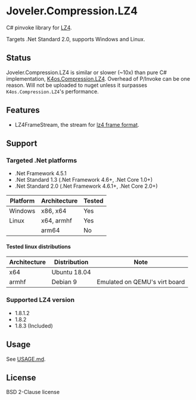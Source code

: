 # Joveler.Compression.LZ4

C# pinvoke library for [LZ4](https://github.com/lz4/lz4).

Targets .Net Standard 2.0, supports Windows and Linux.

## Status

Joveler.Compression.LZ4 is similar or slower (~10x) than pure C# implementation, [K4os.Compression.LZ4](https://github.com/MiloszKrajewski/K4os.Compression.LZ4). Overhead of P/Invoke can be one reason. Will not be uploaded to nuget unless it surpasses `K4os.Compression.LZ4`'s performance.

## Features

- LZ4FrameStream, the stream for [lz4 frame format](https://github.com/lz4/lz4/blob/master/doc/lz4_Frame_format.md).

## Support

### Targeted .Net platforms

- .Net Framework 4.5.1
- .Net Standard 1.3 (.Net Framework 4.6+, .Net Core 1.0+)
- .Net Standard 2.0 (.Net Framework 4.6.1+, .Net Core 2.0+)

| Platform | Architecture | Tested |
|----------|--------------|--------|
| Windows  | x86, x64     | Yes    |
| Linux    | x64, armhf   | Yes    |
|          | arm64        | No     |

#### Tested linux distributions

| Architecture | Distribution | Note |
|--------------|--------------|------|
| x64          | Ubuntu 18.04 |      |
| armhf        | Debian 9     | Emulated on QEMU's virt board |

### Supported LZ4 version

- 1.8.1.2
- 1.8.2
- 1.8.3 (Included)

## Usage

See [USAGE.md](./USAGE.md).

## License

BSD 2-Clause license
